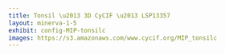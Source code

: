 ```yaml
---
title: Tonsil \u2013 3D CyCIF \u2013 LSP13357
layout: minerva-1-5
exhibit: config-MIP-tonsilc
images: https://s3.amazonaws.com/www.cycif.org/MIP_tonsilc
---
```

